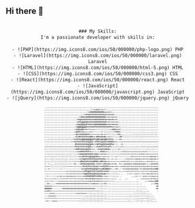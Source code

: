 ## Hi there 👋

<div align="center">

  <!-- Left side: Skills with icons -->
  <div style="display: flex; flex-direction: column; align-items: center; padding-right: 20px;">

    ### My Skills:
    I'm a passionate developer with skills in:

    - ![PHP](https://img.icons8.com/ios/50/000000/php-logo.png) PHP
    - ![Laravel](https://img.icons8.com/ios/50/000000/laravel.png) Laravel
    - ![HTML](https://img.icons8.com/ios/50/000000/html-5.png) HTML
    - ![CSS](https://img.icons8.com/ios/50/000000/css3.png) CSS
    - ![React](https://img.icons8.com/ios/50/000000/react.png) React
    - ![JavaScript](https://img.icons8.com/ios/50/000000/javascript.png) JavaScript
    - ![jQuery](https://img.icons8.com/ios/50/000000/jquery.png) jQuery

  </div>

  <!-- Right side: Profile picture -->
  <div style="display: flex; justify-content: center; align-items: center;">
    <img src="https://github.com/aye007/aye007/blob/main/arash.png?raw=true" alt="Arash's Picture" width="300" style="border-radius: 10px;"/>
  </div>

</div>
